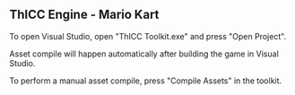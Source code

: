 ## ThICC Engine - Mario Kart

To open Visual Studio, open "ThICC Toolkit.exe" and press "Open Project".

Asset compile will happen automatically after building the game in Visual Studio.

To perform a manual asset compile, press "Compile Assets" in the toolkit.